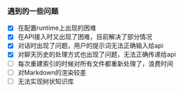 ### 遇到的一些问题

- [x] 在配置runtime上出现的困难
- [x] 在API接入时又出现了困难，目前解决了部分情况
- [x] 对话时出现了问题，用户的提示词无法正确输入给api
- [x] 对聊天历史的处理方式也出现了问题，无法正确传递给api
- [ ] 每次重建索引的时候对所有文件都重新处理了，浪费时间
- [ ] 对Markdown的渲染较差
- [ ] 无法实现树状知识库